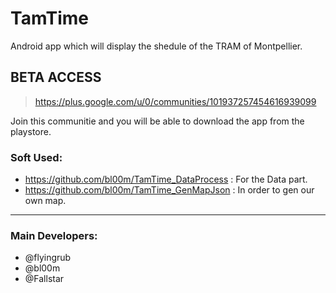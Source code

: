 # TamTime
Android app which will display the shedule of the TRAM of Montpellier.

## BETA ACCESS
> https://plus.google.com/u/0/communities/101937257454616939099

Join this communitie and you will be able to download the app from the playstore.


### Soft Used:
* https://github.com/bl00m/TamTime_DataProcess : For the Data part.
* https://github.com/bl00m/TamTime_GenMapJson : In order to gen our own map.

___
### Main Developers:
* @flyingrub
* @bl00m
* @Fallstar
